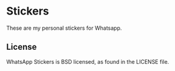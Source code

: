 # Stickers

These are my personal stickers for Whatsapp.

## License
WhatsApp Stickers is BSD licensed, as found in the LICENSE file.

